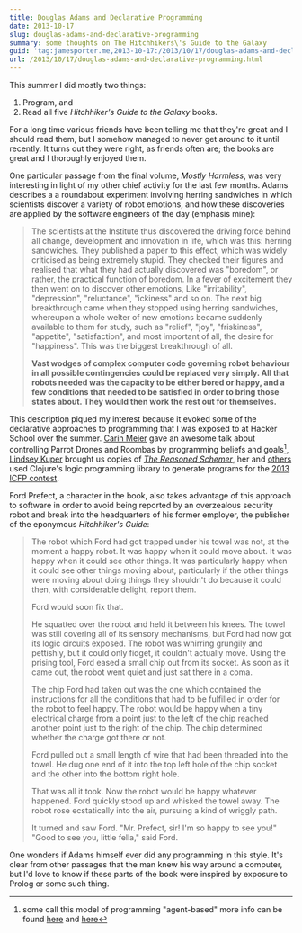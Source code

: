 ```yaml
---
title: Douglas Adams and Declarative Programming
date: 2013-10-17
slug: douglas-adams-and-declarative-programming
summary: some thoughts on The Hitchhikers\'s Guide to the Galaxy
guid: 'tag:jamesporter.me,2013-10-17:/2013/10/17/douglas-adams-and-declarative-programming.html'
url: /2013/10/17/douglas-adams-and-declarative-programming.html
---
```


This summer I did mostly two things:

1. Program, and
2. Read all five *Hitchhiker's Guide to the Galaxy* books.

For a long time various friends have been telling me that they're
great and I should read them, but I somehow managed to never get
around to it until recently. It turns out they were right, as friends
often are; the books are great and I thoroughly enjoyed them.

One particular passage from the final volume, *Mostly Harmless*, was
very interesting in light of my other chief activity for the last few
months. Adams describes a a roundabout experiment involving herring
sandwiches in which scientists discover a variety of robot emotions,
and how these discoveries are applied by the software engineers
of the day (emphasis mine):

> The scientists at the Institute thus discovered the driving force
> behind all change, development and innovation in life, which was this:
> herring sandwiches. They published a paper to this effect, which was
> widely criticised as being extremely stupid. They checked their
> figures and realised that what they had actually discovered was
> "boredom", or rather, the practical function of boredom. In a fever of
> excitement they then went on to discover other emotions, Like
> "irritability", "depression", "reluctance", "ickiness" and so on. The
> next big breakthrough came when they stopped using herring sandwiches,
> whereupon a whole welter of new emotions became suddenly available to
> them for study, such as "relief", "joy", "friskiness", "appetite",
> "satisfaction", and most important of all, the desire for "happiness".
> This was the biggest breakthrough of all.
>
> **Vast wodges of complex computer code governing robot behaviour in all
> possible contingencies could be replaced very simply. All that robots
> needed was the capacity to be either bored or happy, and a few
> conditions that needed to be satisfied in order to bring those states
> about. They would then work the rest out for themselves.**

This description piqued my interest because it evoked some of the
declarative approaches to programming that I was exposed to at Hacker
School over the summer. [Carin Meier](https://twitter.com/carinmeier)
gave an awesome talk about controlling Parrot Drones and Roombas by
programming beliefs and goals[^1],
[Lindsey Kuper](http://composition.al/) brought us copies
of
[*The Reasoned Schemer*](https://mitpress.mit.edu/books/reasoned-schemer),
her and
[others](https://github.com/zachallaun/ICFP-2013-contest/graphs/contributors)
used Clojure's logic programming library to generate programs for the
[2013 ICFP contest](https://research.microsoft.com/en-us/events/icfpcontest2013/).

Ford Prefect, a character in the book, also takes advantage of this approach
to software in order to avoid being reported by an overzealous security robot
and break into the headquarters of his former employer, the publisher of the
eponymous *Hitchhiker's Guide*:

> The robot which Ford had got trapped under his towel was not, at the
> moment a happy robot. It was happy when it could move about. It was
> happy when it could see other things. It was particularly happy when
> it could see other things moving about, particularly if the other
> things were moving about doing things they shouldn't do because it
> could then, with considerable delight, report them.
>
> Ford would soon fix that.
>
> He squatted over the robot and held it between his knees. The towel
> was still covering all of its sensory mechanisms, but Ford had now got
> its logic circuits exposed. The robot was whirring grungily and
> pettishly, but it could only fidget, it couldn't actually move. Using
> the prising tool, Ford eased a small chip out from its socket. As soon
> as it came out, the robot went quiet and just sat there in a coma.
>
> The chip Ford had taken out was the one which contained the
> instructions for all the conditions that had to be fulfilled in order
> for the robot to feel happy. The robot would be happy when a tiny
> electrical charge from a point just to the left of the chip reached
> another point just to the right of the chip. The chip determined
> whether the charge got there or not.
>
> Ford pulled out a small length of wire that had been threaded into the
> towel. He dug one end of it into the top left hole of the chip socket
> and the other into the bottom right hole.
>
> That was all it took. Now the robot would be happy whatever
> happened. Ford quickly stood up and whisked the towel away. The robot
> rose ecstatically into the air, pursuing a kind of wriggly path.
>
> It turned and saw Ford.
> "Mr. Prefect, sir! I'm so happy to see you!"
> "Good to see you, little fella," said Ford.

One wonders if Adams himself ever did any programming in this style.
It's clear from other passages that the man knew his way around a
computer, but I'd love to know if these parts of the book were
inspired by exposure to Prolog or some such thing.

[^1]: some call this model of programming "agent-based" more info can be found
      [here](http://www.neo.com/2013/03/25/friendly-drones-with-carin-meier-and-jim-weirich) and [here](http://gigasquidsoftware.com/wordpress/?p=645)
